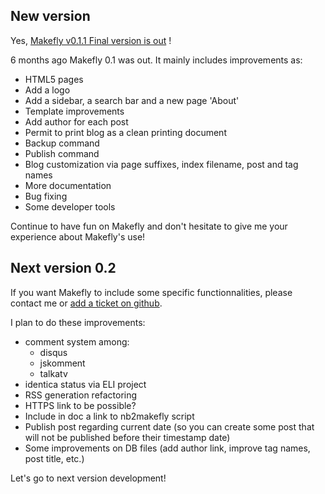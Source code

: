 ## New version

Yes, [Makefly v0.1.1 Final version is out](${BASE_URL}/makefly_0.1.1.zip "Download Makefly 0.1.1") !

6 months ago Makefly 0.1 was out. It mainly includes improvements as: 

  * HTML5 pages
  * Add a logo
  * Add a sidebar, a search bar and a new page 'About'
  * Template improvements
  * Add author for each post
  * Permit to print blog as a clean printing document
  * Backup command
  * Publish command
  * Blog customization via page suffixes, index filename, post and tag names
  * More documentation
  * Bug fixing
  * Some developer tools

Continue to have fun on Makefly and don't hesitate to give me your experience about Makefly's use!

## Next version 0.2

If you want Makefly to include some specific functionnalities, please contact me or [add a ticket on github](https://github.com/blankoworld/makefly/issues?state=closed "Add a ticket on github makefly's page").

I plan to do these improvements:

  * comment system among:
    * disqus
    * jskomment
    * talkatv
  * identica status via ELI project
  * RSS generation refactoring
  * HTTPS link to be possible?
  * Include in doc a link to nb2makefly script
  * Publish post regarding current date (so you can create some post that will not be published before their timestamp date)
  * Some improvements on DB files (add author link, improve tag names, post title, etc.)

Let's go to next version development!
